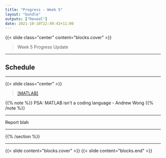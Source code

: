 ```yaml
---
title: "Progress - Week 5"
layout: "bundle"
outputs: ["Reveal"]
date: 2021-10-10T22:49:43+11:00
---
```


{{< slide class="center" content="blocks.cover" >}}

> Week 5 Progress Update

---

## Schedule

<!-- TODO: SHOW GANTT -->

---

{{< slide class="center" >}} 

> [[MATLAB]](https://featherbear.cc/unsw-comp3601-project/matlab-model/#/1)

{{% note %}} PSA: MATLAB isn't a coding language - Andrew Wong {{% /note %}}

---

Report blah

---

{{% /section %}}

---

{{< slide content="blocks.cover" >}}
{{< slide content="blocks.end" >}}